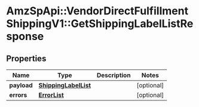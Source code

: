 # AmzSpApi::VendorDirectFulfillmentShippingV1::GetShippingLabelListResponse

## Properties
Name | Type | Description | Notes
------------ | ------------- | ------------- | -------------
**payload** | [**ShippingLabelList**](ShippingLabelList.md) |  | [optional] 
**errors** | [**ErrorList**](ErrorList.md) |  | [optional] 

